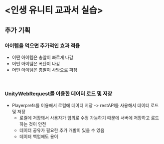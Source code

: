# <인생 유니티 교과서 실습>

## 추가 기획
### 아이템을 먹으면 추가적인 효과 적용

- 어떤 아이템은 총알이 빠르게 나감
- 어떤 아이템은 폭탄이 나감
- 어떤 아이템은 총알이 사방으로 퍼짐

<br>

### UnityWebRequest를 이용한 데이터 로드 및 저장

- Playerprefs를 이용해서 로컬에 데이터 저장 -> restAPI를 사용해서 데이터 로드 및 저장
  - 로컬에 저장돼서 사용자가 임의로 수정 가능하기 때문에 서버에 저장하고 로드하는 것이 안전
  - 데이터 공유가 필요한 추가 개발이 있을 수 있음
  - 데이터 백업에도 용이
<br>
